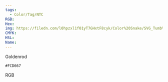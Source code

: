```yaml
---
tags:
  - Color/Tag/NTC
RGB:
Hex:
img: https://filedn.com/l0hpzxl1f01yT7GHxtF8cyk/Color%20Snake/SVG_Tumb%20Mass%20No%20Name/FCD667.svg
CMYK:
HSL:
Name:
---
```

Goldenrod
```palette
#FCD667
```
RGB
